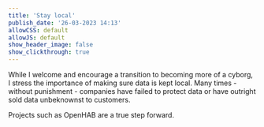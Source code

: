 ```yaml
---
title: 'Stay local'
publish_date: '26-03-2023 14:13'
allowCSS: default
allowJS: default
show_header_image: false
show_clickthrough: true
---
```


While I welcome and encourage a transition to becoming more of a cyborg, I stress the importance of making sure data is kept local. Many times - without punishment - companies have failed to protect data or have outright sold data unbeknownst to customers. 

Projects such as OpenHAB are a true step forward.